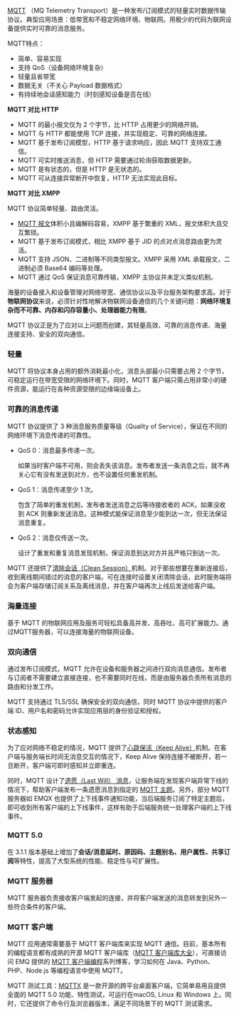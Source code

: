 [MQTT](https://mqtt.org/) （MQ Telemetry Transport）是一种发布/订阅模式的轻量实时数据传输协议。典型应用场景：低带宽和不稳定网络环境、物联网。用极少的代码为联网设备提供实时可靠的消息服务。

MQTT特点：

- 简单、容易实现
- 支持 QoS（设备网络环境复杂）
- 轻量且省带宽
- 数据无关（不关心 Payload 数据格式）
- 有持续地会话感知能力（时刻感知设备是否在线）



**MQTT 对比 HTTP**

- MQTT 的最小报文仅为 2 个字节，比 HTTP 占用更少的网络开销。
- MQTT 与 HTTP 都能使用 TCP 连接，并实现稳定、可靠的网络连接。
- MQTT 基于发布订阅模型，HTTP 基于请求响应，因此 MQTT 支持双工通信。
- MQTT 可实时推送消息，但 HTTP 需要通过轮询获取数据更新。
- MQTT 是有状态的，但是 HTTP 是无状态的。
- MQTT 可从连接异常断开中恢复，HTTP 无法实现此目标。



**MQTT 对比 XMPP**

MQTT 协议简单轻量、路由灵活。

- [MQTT 报文](https://www.emqx.com/zh/blog/introduction-to-mqtt-control-packets)体积小且编解码容易，XMPP 基于繁重的 XML，报文体积大且交互繁琐。
- MQTT 基于发布订阅模式，相比 XMPP 基于 JID 的点对点消息路由更为灵活。
- MQTT 支持 JSON、二进制等不同类型报文。XMPP 采用 XML 承载报文，二进制必须 Base64 编码等处理。
- MQTT 通过 QoS 保证消息可靠传输，XMPP 主协议并未定义类似机制。



海量的设备接入和设备管理对网络带宽、通信协议以及平台服务架构要求高。对于**物联网协议**来说，必须针对性地解决物联网设备通信的几个关键问题：**网络环境复杂而不可靠、内存和闪存容量小、处理器能力有限**。

MQTT 协议正是为了应对以上问题而创建，其轻量高效、可靠的消息传递、海量连接支持、安全的双向通信。



### 轻量

MQTT 将协议本身占用的额外消耗最小化，消息头部最小只需要占用 2 个字节，可稳定运行在带宽受限的网络环境下。同时，MQTT 客户端只需占用非常小的硬件资源，能运行在各种资源受限的边缘端设备上。



### 可靠的消息传递

MQTT 协议提供了 3 种消息服务质量等级（Quality of Service），保证在不同的网络环境下消息传递的可靠性。

- QoS 0：消息最多传递一次。

  如果当时客户端不可用，则会丢失该消息。发布者发送一条消息之后，就不再关心它有没有发送到对方，也不设置任何重发机制。

- QoS 1：消息传递至少 1 次。

  包含了简单的重发机制，发布者发送消息之后等待接收者的 ACK，如果没收到 ACK 则重新发送消息。这种模式能保证消息至少能到达一次，但无法保证消息重复。

- QoS 2：消息仅传送一次。

  设计了重发和重复消息发现机制，保证消息到达对方并且严格只到达一次。

MQTT 还提供了[清除会话（Clean Session）](https://www.emqx.com/zh/blog/mqtt-session)机制。对于那些想要在重新连接后，收到离线期间错过的消息的客户端，可在连接时设置关闭清除会话，此时服务端将会为客户端存储订阅关系及离线消息，并在客户端再次上线后发送给客户端。



### 海量连接

基于 MQTT 的物联网应用及服务可轻松具备高并发、高吞吐、高可扩展能力。通过MQTT服务器，可以连接海量的物联网设备。



### 双向通信

通过发布订阅模式，MQTT 允许在设备和服务器之间进行双向消息通信。发布者与订阅者不需要建立直接连接，也不需要同时在线，而是由服务器负责所有消息的路由和分发工作。

MQTT 支持通过 TLS/SSL 确保安全的双向通信，同时 MQTT 协议中提供的客户端 ID、用户名和密码允许实现应用层的身份验证和授权。



### 状态感知

为了应对网络不稳定的情况，MQTT 提供了[心跳保活（Keep Alive）](https://www.emqx.com/zh/blog/mqtt-keep-alive)机制。在客户端与服务端长时间无消息交互的情况下，Keep Alive 保持连接不被断开，若一旦断开，客户端可即时感知并立即重连。

同时，MQTT 设计了[遗愿（Last Will） 消息](https://www.emqx.com/zh/blog/use-of-mqtt-will-message)，让服务端在发现客户端异常下线的情况下，帮助客户端发布一条遗愿消息到指定的 [MQTT 主题](https://www.emqx.com/zh/blog/advanced-features-of-mqtt-topics)。另外，部分 MQTT 服务器如 EMQX 也提供了上下线事件通知功能，当后端服务订阅了特定主题后，即可收到所有客户端的上下线事件，这样有助于后端服务统一处理客户端的上下线事件。



### MQTT 5.0

 在 3.1.1 版本基础上增加了**会话/消息延时、原因码、主题别名、用户属性、共享订阅**等特性，提高了大型系统的性能、稳定性与可扩展性。



### MQTT 服务器

MQTT 服务器负责接收客户端发起的连接，并将客户端发送的消息转发到另外一些符合条件的客户端。



### MQTT 客户端

MQTT 应用通常需要基于 MQTT 客户端库来实现 MQTT 通信。目前，基本所有的编程语言都有成熟的开源 MQTT 客户端库（[MQTT 客户端库大全](https://www.emqx.com/zh/mqtt-client-sdk)），可直接访问 EMQ 提供的 [MQTT 客户端编程](https://www.emqx.com/zh/blog/tag/mqtt-客户端编程)系列博客，学习如何在 Java、Python、PHP、Node.js 等编程语言中使用 MQTT。

MQTT 测试工具：[MQTTX](https://mqttx.app/zh) 是一款开源的跨平台桌面客户端，它简单易用且提供全面的 MQTT 5.0 功能、特性测试，可运行在macOS, Linux 和 Windows 上。同时，它还提供了命令行及浏览器版本，满足不同场景下的 MQTT 测试需求。